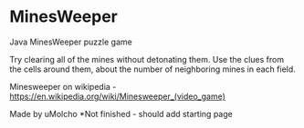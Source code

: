 # MinesWeeper
Java MinesWeeper puzzle game

Try clearing all of the mines without detonating them.
Use the clues from the cells around them, about the number of
neighboring mines in each field.

Minesweeper on wikipedia - https://en.wikipedia.org/wiki/Minesweeper_(video_game)


Made by uMolcho
*Not finished - should add starting page

